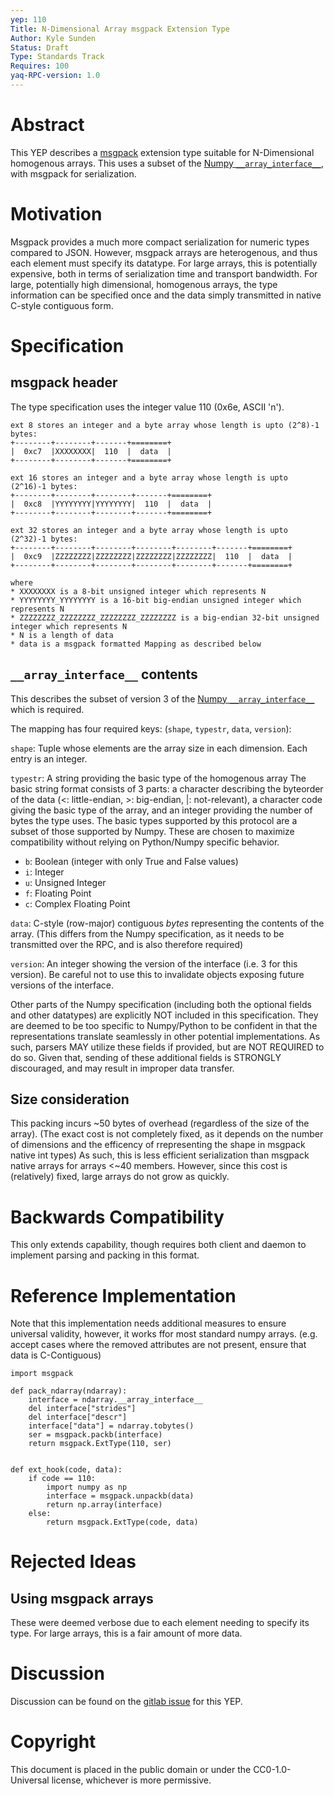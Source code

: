 ```yaml
---
yep: 110
Title: N-Dimensional Array msgpack Extension Type
Author: Kyle Sunden
Status: Draft
Type: Standards Track
Requires: 100
yaq-RPC-version: 1.0
---
```


# Abstract

This YEP describes a [msgpack](https://msgpack.org) extension type suitable for N-Dimensional homogenous arrays.
This uses a subset of the [Numpy `__array_interface__`](https://docs.scipy.org/doc/numpy/reference/arrays.interface.html), with msgpack for serialization.

# Motivation

Msgpack provides a much more compact serialization for numeric types compared to JSON.
However, msgpack arrays are heterogenous, and thus each element must specify its datatype.
For large arrays, this is potentially expensive, both in terms of serialization time and transport bandwidth.
For large, potentially high dimensional, homogenous arrays, the type information can be specified once and the data simply transmitted in native C-style contiguous form.

# Specification

## msgpack header

The type specification uses the integer value 110 (0x6e, ASCII 'n').

```
ext 8 stores an integer and a byte array whose length is upto (2^8)-1 bytes:
+--------+--------+-------+========+
|  0xc7  |XXXXXXXX|  110  |  data  |
+--------+--------+-------+========+

ext 16 stores an integer and a byte array whose length is upto (2^16)-1 bytes:
+--------+--------+--------+-------+========+
|  0xc8  |YYYYYYYY|YYYYYYYY|  110  |  data  |
+--------+--------+--------+-------+========+

ext 32 stores an integer and a byte array whose length is upto (2^32)-1 bytes:
+--------+--------+--------+--------+--------+-------+========+
|  0xc9  |ZZZZZZZZ|ZZZZZZZZ|ZZZZZZZZ|ZZZZZZZZ|  110  |  data  |
+--------+--------+--------+--------+--------+-------+========+

where
* XXXXXXXX is a 8-bit unsigned integer which represents N
* YYYYYYYY_YYYYYYYY is a 16-bit big-endian unsigned integer which represents N
* ZZZZZZZZ_ZZZZZZZZ_ZZZZZZZZ_ZZZZZZZZ is a big-endian 32-bit unsigned integer which represents N
* N is a length of data
* data is a msgpack formatted Mapping as described below
```

## `__array_interface__` contents

This describes the subset of version 3 of the [Numpy `__array_interface__`](https://docs.scipy.org/doc/numpy/reference/arrays.interface.html) which is required.

The mapping has four required keys: (`shape`, `typestr`, `data`, `version`):

`shape`: Tuple whose elements are the array size in each dimension. Each entry is an integer.

`typestr`: A string providing the basic type of the homogenous array The basic string format consists of 3 parts: a character describing the byteorder of the data (<: little-endian, >: big-endian, |: not-relevant), a character code giving the basic type of the array, and an integer providing the number of bytes the type uses.
The basic types supported by this protocol are a subset of those supported by Numpy.
These are chosen to maximize compatibility without relying on Python/Numpy specific behavior.

- `b`: Boolean (integer with only True and False values)
- `i`: Integer
- `u`: Unsigned Integer
- `f`: Floating Point
- `c`: Complex Floating Point

`data`: C-style (row-major) contiguous *bytes* representing the contents of the array. (This differs from the Numpy specification, as it needs to be transmitted over the RPC, and is also therefore required)

`version`: An integer showing the version of the interface (i.e. 3 for this version). Be careful not to use this to invalidate objects exposing future versions of the interface.

Other parts of the Numpy specification (including both the optional fields and other datatypes) are explicitly NOT included in this specification.
They are deemed to be too specific to Numpy/Python to be confident in that the representations translate seamlessly in other potential implementations.
As such, parsers MAY utilize these fields if provided, but are NOT REQUIRED to do so.
Given that, sending of these additional fields is STRONGLY discouraged, and may result in improper data transfer.

## Size consideration

This packing incurs ~50 bytes of overhead (regardless of the size of the array).
(The exact cost is not completely fixed, as it depends on the number of dimensions and the efficency of rrepresenting the shape in msgpack native int types)
As such, this is less efficient serialization than msgpack native arrays for arrays <~40 members.
However, since this cost is (relatively) fixed, large arrays do not grow as quickly.

# Backwards Compatibility

This only extends capability, though requires both client and daemon to implement parsing and packing in this format.

# Reference Implementation

Note that this implementation needs additional measures to ensure universal validity, however, it works ffor most standard numpy arrays.
(e.g. accept cases where the removed attributes are not present, ensure that data is C-Contiguous)

```
import msgpack

def pack_ndarray(ndarray):
    interface = ndarray.__array_interface__
    del interface["strides"]
    del interface["descr"]
    interface["data"] = ndarray.tobytes()
    ser = msgpack.packb(interface)
    return msgpack.ExtType(110, ser)


def ext_hook(code, data):
    if code == 110:
        import numpy as np
        interface = msgpack.unpackb(data)
        return np.array(interface)
    else:
        return msgpack.ExtType(code, data)
```

# Rejected Ideas

## Using msgpack arrays

These were deemed verbose due to each element needing to specify its type.
For large arrays, this is a fair amount of more data.

# Discussion

Discussion can be found on the [gitlab issue](https://gitlab.com/yaq/yeps/-/issues/6) for this YEP.

# Copyright

This document is placed in the public domain or under the
CC0-1.0-Universal license, whichever is more permissive.
